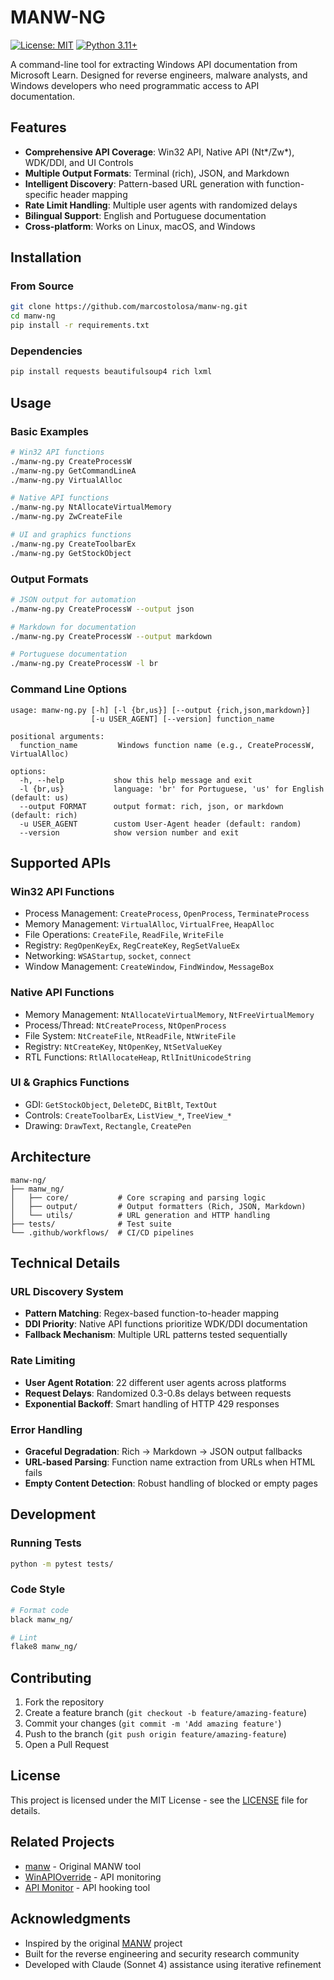 # MANW-NG

[![License: MIT](https://img.shields.io/badge/License-MIT-yellow.svg)](https://opensource.org/licenses/MIT)
[![Python 3.11+](https://img.shields.io/badge/python-3.11+-blue.svg)](https://www.python.org/downloads/)

A command-line tool for extracting Windows API documentation from Microsoft Learn. Designed for reverse engineers, malware analysts, and Windows developers who need programmatic access to API documentation.

## Features

- **Comprehensive API Coverage**: Win32 API, Native API (Nt*/Zw*), WDK/DDI, and UI Controls
- **Multiple Output Formats**: Terminal (rich), JSON, and Markdown
- **Intelligent Discovery**: Pattern-based URL generation with function-specific header mapping
- **Rate Limit Handling**: Multiple user agents with randomized delays
- **Bilingual Support**: English and Portuguese documentation
- **Cross-platform**: Works on Linux, macOS, and Windows

## Installation

### From Source

```bash
git clone https://github.com/marcostolosa/manw-ng.git
cd manw-ng
pip install -r requirements.txt
```

### Dependencies

```bash
pip install requests beautifulsoup4 rich lxml
```

## Usage

### Basic Examples

```bash
# Win32 API functions
./manw-ng.py CreateProcessW
./manw-ng.py GetCommandLineA
./manw-ng.py VirtualAlloc

# Native API functions
./manw-ng.py NtAllocateVirtualMemory
./manw-ng.py ZwCreateFile

# UI and graphics functions
./manw-ng.py CreateToolbarEx
./manw-ng.py GetStockObject
```

### Output Formats

```bash
# JSON output for automation
./manw-ng.py CreateProcessW --output json

# Markdown for documentation
./manw-ng.py CreateProcessW --output markdown

# Portuguese documentation
./manw-ng.py CreateProcessW -l br
```

### Command Line Options

```
usage: manw-ng.py [-h] [-l {br,us}] [--output {rich,json,markdown}] 
                  [-u USER_AGENT] [--version] function_name

positional arguments:
  function_name         Windows function name (e.g., CreateProcessW, VirtualAlloc)

options:
  -h, --help           show this help message and exit
  -l {br,us}           language: 'br' for Portuguese, 'us' for English (default: us)
  --output FORMAT      output format: rich, json, or markdown (default: rich)
  -u USER_AGENT        custom User-Agent header (default: random)
  --version            show version number and exit
```

## Supported APIs

### Win32 API Functions
- Process Management: `CreateProcess`, `OpenProcess`, `TerminateProcess`
- Memory Management: `VirtualAlloc`, `VirtualFree`, `HeapAlloc`
- File Operations: `CreateFile`, `ReadFile`, `WriteFile`
- Registry: `RegOpenKeyEx`, `RegCreateKey`, `RegSetValueEx`
- Networking: `WSAStartup`, `socket`, `connect`
- Window Management: `CreateWindow`, `FindWindow`, `MessageBox`

### Native API Functions
- Memory Management: `NtAllocateVirtualMemory`, `NtFreeVirtualMemory`
- Process/Thread: `NtCreateProcess`, `NtOpenProcess`
- File System: `NtCreateFile`, `NtReadFile`, `NtWriteFile`
- Registry: `NtCreateKey`, `NtOpenKey`, `NtSetValueKey`
- RTL Functions: `RtlAllocateHeap`, `RtlInitUnicodeString`

### UI & Graphics Functions
- GDI: `GetStockObject`, `DeleteDC`, `BitBlt`, `TextOut`
- Controls: `CreateToolbarEx`, `ListView_*`, `TreeView_*`
- Drawing: `DrawText`, `Rectangle`, `CreatePen`

## Architecture

```
manw-ng/
├── manw_ng/
│   ├── core/           # Core scraping and parsing logic
│   ├── output/         # Output formatters (Rich, JSON, Markdown)
│   └── utils/          # URL generation and HTTP handling
├── tests/              # Test suite
└── .github/workflows/  # CI/CD pipelines
```

## Technical Details

### URL Discovery System
- **Pattern Matching**: Regex-based function-to-header mapping
- **DDI Priority**: Native API functions prioritize WDK/DDI documentation
- **Fallback Mechanism**: Multiple URL patterns tested sequentially

### Rate Limiting
- **User Agent Rotation**: 22 different user agents across platforms
- **Request Delays**: Randomized 0.3-0.8s delays between requests
- **Exponential Backoff**: Smart handling of HTTP 429 responses

### Error Handling
- **Graceful Degradation**: Rich → Markdown → JSON output fallbacks
- **URL-based Parsing**: Function name extraction from URLs when HTML fails
- **Empty Content Detection**: Robust handling of blocked or empty pages

## Development

### Running Tests
```bash
python -m pytest tests/
```

### Code Style
```bash
# Format code
black manw_ng/

# Lint
flake8 manw_ng/
```

## Contributing

1. Fork the repository
2. Create a feature branch (`git checkout -b feature/amazing-feature`)
3. Commit your changes (`git commit -m 'Add amazing feature'`)
4. Push to the branch (`git push origin feature/amazing-feature`)
5. Open a Pull Request

## License

This project is licensed under the MIT License - see the [LICENSE](LICENSE) file for details.

## Related Projects

- [manw](https://github.com/leandrofroes/manw) - Original MANW tool
- [WinAPIOverride](http://jacquelin.potier.free.fr/winapioverride32/) - API monitoring
- [API Monitor](http://www.rohitab.com/apimonitor) - API hooking tool

## Acknowledgments

- Inspired by the original [MANW](https://github.com/leandrofroes/manw) project
- Built for the reverse engineering and security research community
- Developed with Claude (Sonnet 4) assistance using iterative refinement